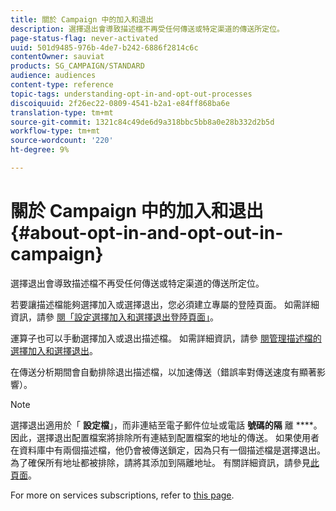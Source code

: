 ```yaml
---
title: 關於 Campaign 中的加入和退出
description: 選擇退出會導致描述檔不再受任何傳送或特定渠道的傳送所定位。
page-status-flag: never-activated
uuid: 501d9485-976b-4de7-b242-6886f2814c6c
contentOwner: sauviat
products: SG_CAMPAIGN/STANDARD
audience: audiences
content-type: reference
topic-tags: understanding-opt-in-and-opt-out-processes
discoiquuid: 2f26ec22-0809-4541-b2a1-e84ff868ba6e
translation-type: tm+mt
source-git-commit: 1321c84c49de6d9a318bbc5bb8a0e28b332d2b5d
workflow-type: tm+mt
source-wordcount: '220'
ht-degree: 9%

---
```



# 關於 Campaign 中的加入和退出{#about-opt-in-and-opt-out-in-campaign}

選擇退出會導致描述檔不再受任何傳送或特定渠道的傳送所定位。

若要讓描述檔能夠選擇加入或選擇退出，您必須建立專屬的登陸頁面。 如需詳細資訊，請參 [閱「設定選擇加入和選擇退出登陸頁面」](../../audiences/using/managing-opt-in-and-opt-out-in-campaign.md#setting-up-opt-in-and-opt-out-landing-pages)。

運算子也可以手動選擇加入或退出描述檔。 如需詳細資訊，請參 [閱管理描述檔的選擇加入和選擇退出](../../audiences/using/managing-opt-in-and-opt-out-in-campaign.md#managing-opt-in-and-opt-out-from-a-profile)。

在傳送分析期間會自動排除退出描述檔，以加速傳送（錯誤率對傳送速度有顯著影響）。

>[!NOTE]
>
>選擇退出適用於「 **設定檔**」，而非連結至電子郵件位址或電話 **號碼的隔** 離 ****。 因此，選擇退出配置檔案將排除所有連結到配置檔案的地址的傳送。 如果使用者在資料庫中有兩個描述檔，他仍會被傳送鎖定，因為只有一個描述檔是選擇退出。 為了確保所有地址都被排除，請將其添加到隔離地址。 有關詳細資訊，請參見[此頁面](../../sending/using/understanding-quarantine-management.md#identifying-quarantined-addresses-for-the-entire-platform)。

For more on services subscriptions, refer to [this page](../../audiences/using/about-subscriptions.md).
